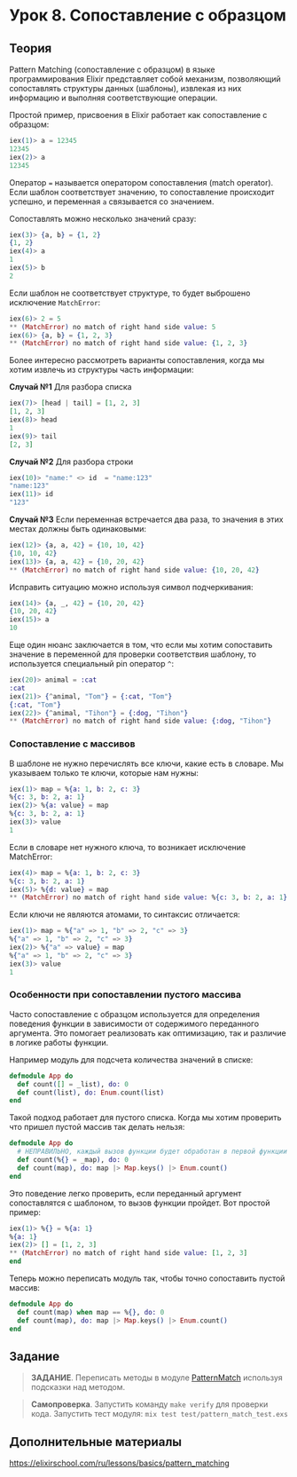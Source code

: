 # Урок 8. Сопоставление с образцом

## Теория

Pattern Matching (сопоставление с образцом) в языке программирования Elixir представляет собой механизм, позволяющий сопоставлять структуры данных (шаблоны), извлекая из них информацию и выполняя соответствующие операции.

Простой пример, присвоения в Elixir работает как сопоставление с образцом:

```elixir
iex(1)> a = 12345
12345
iex(2)> a
12345
```

Оператор `=` называется оператором сопоставления (match operator). Если шаблон соответствует значению, то сопоставление происходит успешно, и переменная `a` связывается со значением.

Сопоставлять можно несколько значений сразу:
```elixir
iex(3)> {a, b} = {1, 2}
{1, 2}
iex(4)> a
1
iex(5)> b
2
```

Если шаблон не соответствует структуре, то будет выброшено исключение `MatchError`:
```elixir
iex(6)> 2 = 5
** (MatchError) no match of right hand side value: 5
iex(6)> {a, b} = {1, 2, 3}
** (MatchError) no match of right hand side value: {1, 2, 3}
```

Более интересно рассмотреть варианты сопоставления, когда мы хотим извлечь из структуры часть информации:

**Случай №1**
Для разбора списка
```elixir
iex(7)> [head | tail] = [1, 2, 3]
[1, 2, 3]
iex(8)> head
1
iex(9)> tail
[2, 3]
```

**Случай №2**
Для разбора строки
```elixir
iex(10)> "name:" <> id  = "name:123"
"name:123"
iex(11)> id
"123"
```

**Случай №3**
Если переменная встречается два раза, то значения в этих местах должны быть одинаковыми:
```elixir
iex(12)> {a, a, 42} = {10, 10, 42}
{10, 10, 42}
iex(13)> {a, a, 42} = {10, 20, 42}
** (MatchError) no match of right hand side value: {10, 20, 42}
```

Исправить ситуацию можно используя символ подчеркивания:
```elixir
iex(14)> {a, _, 42} = {10, 20, 42}
{10, 20, 42}
iex(15)> a
10
```

Еще один нюанс заключается в том, что если мы хотим сопоставить значение в переменной для проверки соответствия шаблону, то используется специальный pin оператор `^`:
```elixir
iex(20)> animal = :cat
:cat
iex(21)> {^animal, "Tom"} = {:cat, "Tom"}
{:cat, "Tom"}
iex(22)> {^animal, "Tihon"} = {:dog, "Tihon"}
** (MatchError) no match of right hand side value: {:dog, "Tihon"}
```

### Сопоставление с массивов

В шаблоне не нужно перечислять все ключи, какие есть в словаре. Мы указываем только те ключи, которые нам нужны:
```elixir
iex(1)> map = %{a: 1, b: 2, c: 3}
%{c: 3, b: 2, a: 1}
iex(2)> %{a: value} = map
%{c: 3, b: 2, a: 1}
iex(3)> value
1
```

Если в словаре нет нужного ключа, то возникает исключение MatchError:
```elixir
iex(4)> map = %{a: 1, b: 2, c: 3}
%{c: 3, b: 2, a: 1}
iex(5)> %{d: value} = map
** (MatchError) no match of right hand side value: %{c: 3, b: 2, a: 1}
```

Если ключи не являются атомами, то синтаксис отличается:
```elixir
iex(1)> map = %{"a" => 1, "b" => 2, "c" => 3}
%{"a" => 1, "b" => 2, "c" => 3}
iex(2)> %{"a" => value} = map
%{"a" => 1, "b" => 2, "c" => 3}
iex(3)> value
1
```

### Особенности при сопоставлении пустого массива

Часто сопоставление с образцом используется для определения поведения функции в зависимости от содержимого переданного аргумента.
Это помогает реализовать как оптимизацию, так и различие в логике работы функции.

Например модуль для подсчета количества значений в списке:
```elixir
defmodule App do
  def count([] = _list), do: 0
  def count(list), do: Enum.count(list)
end
```

Такой подход работает для пустого списка.
Когда мы хотим проверить что пришел пустой массив так делать нельзя:
```elixir
defmodule App do
  # НЕПРАВИЛЬНО, каждый вызов функции будет обработан в первой функции
  def count(%{} = _map), do: 0
  def count(map), do: map |> Map.keys() |> Enum.count()
end
```

Это поведение легко проверить, если переданный аргумент сопоставлятся с шаблоном, то вызов функции пройдет.
Вот простой пример:
```elixir
iex(1)> %{} = %{a: 1}
%{a: 1}
iex(2)> [] = [1, 2, 3]
** (MatchError) no match of right hand side value: [1, 2, 3]
end
```

Теперь можно переписать модуль так, чтобы точно сопоставить пустой массив:
```elixir
defmodule App do
  def count(map) when map == %{}, do: 0
  def count(map), do: map |> Map.keys() |> Enum.count()
end
```

## Задание

> **ЗАДАНИЕ**. Переписать методы в модуле [PatternMatch](../lib/pattern_match.ex) используя подсказки над методом.

> **Самопроверка**. Запустить команду `make verify` для проверки кода.
> Запустить тест модуля: `mix test test/pattern_match_test.exs`

## Дополнительные материалы

https://elixirschool.com/ru/lessons/basics/pattern_matching